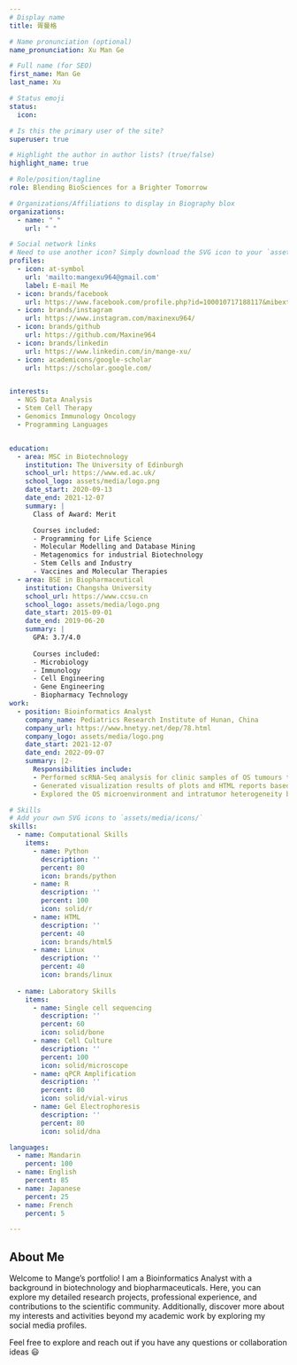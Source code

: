 ```yaml
---
# Display name
title: 胥曼格

# Name pronunciation (optional)
name_pronunciation: Xu Man Ge

# Full name (for SEO)
first_name: Man Ge
last_name: Xu

# Status emoji
status:
  icon: 

# Is this the primary user of the site?
superuser: true

# Highlight the author in author lists? (true/false)
highlight_name: true

# Role/position/tagline
role: Blending BioSciences for a Brighter Tomorrow

# Organizations/Affiliations to display in Biography blox
organizations:
  - name: " "
    url: " "

# Social network links
# Need to use another icon? Simply download the SVG icon to your `assets/media/icons/` folder.
profiles:
  - icon: at-symbol
    url: 'mailto:mangexu964@gmail.com'
    label: E-mail Me
  - icon: brands/facebook
    url: https://www.facebook.com/profile.php?id=100010717188117&mibextid=kFxxJD
  - icon: brands/instagram
    url: https://www.instagram.com/maxinexu964/
  - icon: brands/github
    url: https://github.com/Maxine964
  - icon: brands/linkedin
    url: https://www.linkedin.com/in/mange-xu/
  - icon: academicons/google-scholar
    url: https://scholar.google.com/


interests:
  - NGS Data Analysis
  - Stem Cell Therapy
  - Genomics Immunology Oncology 
  - Programming Languages


education:
  - area: MSC in Biotechnology
    institution: The University of Edinburgh
    school_url: https://www.ed.ac.uk/
    school_logo: assets/media/logo.png
    date_start: 2020-09-13
    date_end: 2021-12-07
    summary: |
      Class of Award: Merit

      Courses included:
      - Programming for Life Science
      - Molecular Modelling and Database Mining
      - Metagenomics for industrial Biotechnology
      - Stem Cells and Industry
      - Vaccines and Molecular Therapies
  - area: BSE in Biopharmaceutical
    institution: Changsha University
    school_url: https://www.ccsu.cn
    school_logo: assets/media/logo.png
    date_start: 2015-09-01
    date_end: 2019-06-20
    summary: |
      GPA: 3.7/4.0
      
      Courses included:
      - Microbiology
      - Immunology
      - Cell Engineering
      - Gene Engineering
      - Biopharmacy Technology
work:
  - position: Bioinformatics Analyst
    company_name: Pediatrics Research Institute of Hunan, China
    company_url: https://www.hnetyy.net/dep/78.html
    company_logo: assets/media/logo.png
    date_start: 2021-12-07
    date_end: 2022-09-07
    summary: |2-
      Responsibilities include:
      - Performed scRNA-Seq analysis for clinic samples of OS tumours to explore the cellular composition.
      - Generated visualization results of plots and HTML reports based on scRNA-Seq data using Python and R in Linux system. 
      - Explored the OS microenvironment and intratumor heterogeneity by analyzing the transcriptomic properties, regulators and dynamics of malignant cells.

# Skills
# Add your own SVG icons to `assets/media/icons/`
skills:
  - name: Computational Skills
    items:
      - name: Python
        description: ''
        percent: 80
        icon: brands/python
      - name: R
        description: ''
        percent: 100
        icon: solid/r
      - name: HTML
        description: ''
        percent: 40
        icon: brands/html5
      - name: Linux
        description: ''
        percent: 40
        icon: brands/linux    
      
  - name: Laboratory Skills
    items:
      - name: Single cell sequencing
        description: ''
        percent: 60
        icon: solid/bone
      - name: Cell Culture
        description: ''
        percent: 100
        icon: solid/microscope
      - name: qPCR Amplification
        description: ''
        percent: 80
        icon: solid/vial-virus
      - name: Gel Electrophoresis
        description: ''
        percent: 80
        icon: solid/dna

languages:
  - name: Mandarin
    percent: 100
  - name: English
    percent: 85
  - name: Japanese
    percent: 25
  - name: French
    percent: 5

---
```


## About Me

Welcome to Mange’s portfolio! I am a Bioinformatics Analyst with a background in biotechnology and biopharmaceuticals. Here, you can explore my detailed research projects, professional experience, and contributions to the scientific community. Additionally, discover more about my interests and activities beyond my academic work by exploring my social media profiles.

Feel free to explore and reach out if you have any questions or collaboration ideas 😃
